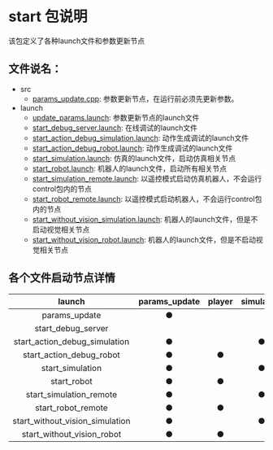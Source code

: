 # start 包说明  
该包定义了各种launch文件和参数更新节点  

## 文件说名：
+ src  
    - [params_update.cpp](src/params_update.cpp): 参数更新节点，在运行前必须先更新参数。  
+ launch  
    - [update_params.launch](launch/update_params.launch): 参数更新节点的launch文件   
    - [start_debug_server.launch](launch/start_debug_server.launch): 在线调试的launch文件  
    - [start_action_debug_simulation.launch](launch/start_action_debug_simulation.launch): 动作生成调试的launch文件   
    - [start_action_debug_robot.launch](launch/start_action_debug_robot.launch): 动作生成调试的launch文件  
    - [start_simulation.launch](launch/start_simulation.launch): 仿真的launch文件，启动仿真相关节点  
    - [start_robot.launch](launch/start_robot.launch): 机器人的launch文件，启动所有相关节点   
    - [start_simulation_remote.launch](launch/start_simulation_remote.launch): 以遥控模式启动仿真机器人，不会运行control包内的节点       
    - [start_robot_remote.launch](launch/start_robot_remote.launch): 以遥控模式启动机器人，不会运行control包内的节点     
    - [start_without_vision_simulation.launch](launch/start_without_vision_simulation.launch): 机器人的launch文件，但是不启动视觉相关节点  
    - [start_without_vision_robot.launch](launch/start_without_vision_robot.launch): 机器人的launch文件，但是不启动视觉相关节点   
    
      


## 各个文件启动节点详情  
|             launch              | params_update | player | simulation |  motion  | vision |  gamectrl | control | debug_server|
| :------------: | :------------: | :------------: | :------------: | :------------: | :------------: | :------------: | :------------: | :------------: |
| params_update   | ●  |   |   |   |   |   |   |   |
|  start_debug_server |   |   |   |   |   |   |   | ●   |
|  start_action_debug_simulation |  ●  |   | ●   |  ●  |   |   |   |   |
|  start_action_debug_robot |  ●  | ●   |   |  ●  |   |   |   |   |
|  start_simulation |  ● |   | ●  | ●  |  ● |  ● |  ● |   |
|  start_robot |  ● |  ● |   |  ● | ●  |  ● | ●  |   |
|  start_simulation_remote |  ● |   | ●  | ●  | ●  |   |   |  ● |
|  start_robot_remote |  ● |  ● |   | ●  | ●  |   |   |  ● |
|  start_without_vision_simulation |  ● |   | ●   | ●  |   |   | ●  |   |
|  start_without_vision_robot |  ● |  ● |    | ●  |   |   | ●  |   |   |




